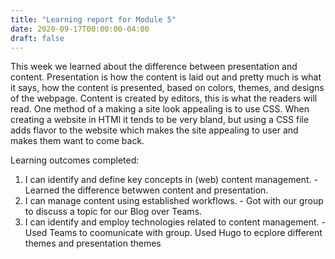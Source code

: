 ```yaml
---
title: "Learning report for Module 5"
date: 2020-09-17T00:00:00-04:00
draft: false
---
```


This week we learned about the difference between presentation and content. Presentation is how the content is laid out and pretty much is what it says, how the content is presented, based on colors, themes, and designs of the webpage. Content is created by editors, this is what the readers will read. One method of a making a site look appealing is to use CSS. When creating a website in HTMl it tends to be very bland, but using a CSS file adds flavor to the website which makes the site appealing to user and makes them want to come back.

Learning outcomes completed:
1. I can identify and define key concepts in (web) content management. - Learned the difference betwwen content and presentation.
2. I can manage content using established workflows. - Got with our group to discuss a topic for our Blog over Teams.
3. I can identify and employ technologies related to content management. - Used Teams to coomunicate with group. Used Hugo to ecplore different themes and presentation themes


